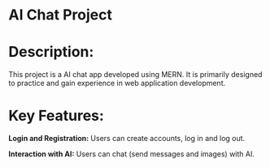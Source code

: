 # AI Chat Project

# Description:

This project is a AI chat app developed using MERN. It is primarily designed to practice and gain experience in web application development.

# Key Features:

**Login and Registration:** Users can create accounts, log in and log out.

**Interaction with AI:** Users can chat (send messages and images) with AI.
